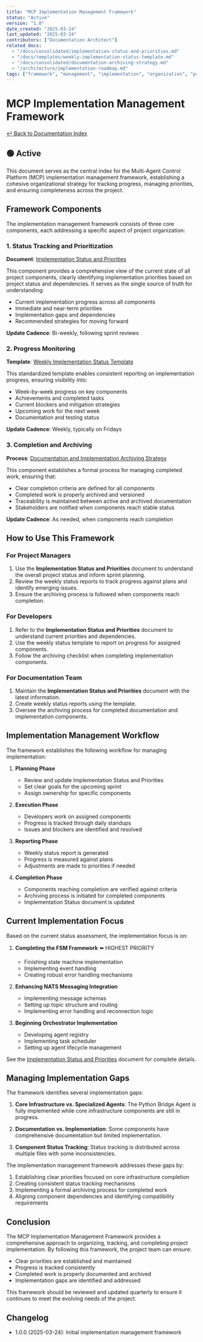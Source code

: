 ```yaml
---
title: "MCP Implementation Management Framework"
status: "Active"
version: "1.0"
date_created: "2025-03-24"
last_updated: "2025-03-24"
contributors: ["Documentation Architect"]
related_docs:
  - "/docs/consolidated/implementation-status-and-priorities.md"
  - "/docs/templates/weekly-implementation-status-template.md"
  - "/docs/consolidated/documentation-archiving-strategy.md"
  - "/architecture/implementation-roadmap.md"
tags: ["framework", "management", "implementation", "organization", "process"]
---
```


# MCP Implementation Management Framework

[↩️ Back to Documentation Index](/docs/README.md)

## 🟢 **Active**

This document serves as the central index for the Multi-Agent Control Platform (MCP) implementation management framework, establishing a cohesive organizational strategy for tracking progress, managing priorities, and ensuring completeness across the project.

## Framework Components

The implementation management framework consists of three core components, each addressing a specific aspect of project organization:

### 1. Status Tracking and Prioritization

**Document**: [Implementation Status and Priorities](/docs/consolidated/implementation-status-and-priorities.md)

This component provides a comprehensive view of the current state of all project components, clearly identifying implementation priorities based on project status and dependencies. It serves as the single source of truth for understanding:

- Current implementation progress across all components
- Immediate and near-term priorities
- Implementation gaps and dependencies
- Recommended strategies for moving forward

**Update Cadence**: Bi-weekly, following sprint reviews

### 2. Progress Monitoring

**Template**: [Weekly Implementation Status Template](/docs/templates/weekly-implementation-status-template.md)

This standardized template enables consistent reporting on implementation progress, ensuring visibility into:

- Week-by-week progress on key components
- Achievements and completed tasks
- Current blockers and mitigation strategies
- Upcoming work for the next week
- Documentation and testing status

**Update Cadence**: Weekly, typically on Fridays

### 3. Completion and Archiving

**Process**: [Documentation and Implementation Archiving Strategy](/docs/consolidated/documentation-archiving-strategy.md)

This component establishes a formal process for managing completed work, ensuring that:

- Clear completion criteria are defined for all components
- Completed work is properly archived and versioned
- Traceability is maintained between active and archived documentation
- Stakeholders are notified when components reach stable status

**Update Cadence**: As needed, when components reach completion

## How to Use This Framework

### For Project Managers

1. Use the **Implementation Status and Priorities** document to understand the overall project status and inform sprint planning.
2. Review the weekly status reports to track progress against plans and identify emerging issues.
3. Ensure the archiving process is followed when components reach completion.

### For Developers

1. Refer to the **Implementation Status and Priorities** document to understand current priorities and dependencies.
2. Use the weekly status template to report on progress for assigned components.
3. Follow the archiving checklist when completing implementation components.

### For Documentation Team

1. Maintain the **Implementation Status and Priorities** document with the latest information.
2. Create weekly status reports using the template.
3. Oversee the archiving process for completed documentation and implementation components.

## Implementation Management Workflow

The framework establishes the following workflow for managing implementation:

1. **Planning Phase**
   - Review and update Implementation Status and Priorities
   - Set clear goals for the upcoming sprint
   - Assign ownership for specific components

2. **Execution Phase**
   - Developers work on assigned components
   - Progress is tracked through daily standups
   - Issues and blockers are identified and resolved

3. **Reporting Phase**
   - Weekly status report is generated
   - Progress is measured against plans
   - Adjustments are made to priorities if needed

4. **Completion Phase**
   - Components reaching completion are verified against criteria
   - Archiving process is initiated for completed components
   - Implementation Status document is updated

## Current Implementation Focus

Based on the current status assessment, the implementation focus is on:

1. **Completing the FSM Framework** ⬅️ HIGHEST PRIORITY
   - Finishing state machine implementation
   - Implementing event handling
   - Creating robust error handling mechanisms

2. **Enhancing NATS Messaging Integration**
   - Implementing message schemas
   - Setting up topic structure and routing
   - Implementing error handling and reconnection logic

3. **Beginning Orchestrator Implementation**
   - Developing agent registry
   - Implementing task scheduler
   - Setting up agent lifecycle management

See the [Implementation Status and Priorities](/docs/consolidated/implementation-status-and-priorities.md) document for complete details.

## Managing Implementation Gaps

The framework identifies several implementation gaps:

1. **Core Infrastructure vs. Specialized Agents**: The Python Bridge Agent is fully implemented while core infrastructure components are still in progress.

2. **Documentation vs. Implementation**: Some components have comprehensive documentation but limited implementation.

3. **Component Status Tracking**: Status tracking is distributed across multiple files with some inconsistencies.

The implementation management framework addresses these gaps by:

1. Establishing clear priorities focused on core infrastructure completion
2. Creating consistent status tracking mechanisms
3. Implementing a formal archiving process for completed work
4. Aligning component dependencies and identifying compatibility requirements

## Conclusion

The MCP Implementation Management Framework provides a comprehensive approach to organizing, tracking, and completing project implementation. By following this framework, the project team can ensure:

- Clear priorities are established and maintained
- Progress is tracked consistently
- Completed work is properly documented and archived
- Implementation gaps are identified and addressed

This framework should be reviewed and updated quarterly to ensure it continues to meet the evolving needs of the project.

## Changelog

- 1.0.0 (2025-03-24): Initial implementation management framework